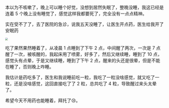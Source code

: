 本以为不咳嗽了，晚上可以睡个好觉，没想到居然失眠了，整晚没睡，我这已经是连着 5 个晚上没有睡觉了，感觉这样我都要死了，完全没有一点点精神。

实在受不了了，去了医院的急诊，说我五天没睡了，让医生开点药，医生给我开了安眠药

<img src=" https://cdn.staticaly.com/gh/LastKnightCoder/image-for-2022@master/image.1ve63pxy1scg.webp" style="zoom: 50%;" />

吃了果然果然睡着了，从凌晨 1 点睡到了下午 2 点，中间醒了两次，一次是 7 点醒了一次，被咳醒的，我起床用了喷雾，好多了，然后又继续睡，睡到了 10 点，感觉头有点晕，于是又继续睡，睡到了下午 2 点，醒来的头还是很晕，但是不能在睡了，否则晚上咋睡。

我估计是药吃多了，医生和我说睡前吃一粒，我吃了一粒没啥感觉，就又吃了一粒，还是没啥感觉，这回直接吃了了 2 粒，总共吃了 4 粒，导致醒过来头太晕了。

希望今天不用药也能睡着，拜托了😢。